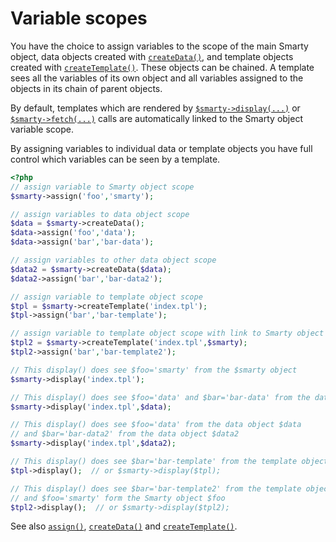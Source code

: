 # Variable scopes

You have the choice to assign variables to the scope of the main Smarty
object, data objects created with [`createData()`](../../programmers/api-functions/api-create-data.md),
and template objects created with
[`createTemplate()`](../../programmers/api-functions/api-create-template.md). These objects can be
chained. A template sees all the variables of its own object and all
variables assigned to the objects in its chain of parent objects.

By default, templates which are rendered by
[`$smarty->display(...)`](../../programmers/api-functions/api-display.md) or
[`$smarty->fetch(...)`](../../programmers/api-functions/api-fetch.md) calls are automatically linked to
the Smarty object variable scope.

By assigning variables to individual data or template objects you have
full control which variables can be seen by a template.

```php
<?php
// assign variable to Smarty object scope
$smarty->assign('foo','smarty');

// assign variables to data object scope
$data = $smarty->createData();
$data->assign('foo','data');
$data->assign('bar','bar-data');

// assign variables to other data object scope
$data2 = $smarty->createData($data);
$data2->assign('bar','bar-data2');

// assign variable to template object scope
$tpl = $smarty->createTemplate('index.tpl');
$tpl->assign('bar','bar-template');

// assign variable to template object scope with link to Smarty object
$tpl2 = $smarty->createTemplate('index.tpl',$smarty);
$tpl2->assign('bar','bar-template2');

// This display() does see $foo='smarty' from the $smarty object
$smarty->display('index.tpl');

// This display() does see $foo='data' and $bar='bar-data' from the data object $data
$smarty->display('index.tpl',$data);

// This display() does see $foo='data' from the data object $data 
// and $bar='bar-data2' from the data object $data2
$smarty->display('index.tpl',$data2);

// This display() does see $bar='bar-template' from the template object $tpl
$tpl->display();  // or $smarty->display($tpl);

// This display() does see $bar='bar-template2' from the template object $tpl2
// and $foo='smarty' form the Smarty object $foo
$tpl2->display();  // or $smarty->display($tpl2);
```

See also [`assign()`](../../programmers/api-functions/api-assign.md), 
[`createData()`](../../programmers/api-functions/api-create-data.md)
and [`createTemplate()`](../../programmers/api-functions/api-create-template.md).
